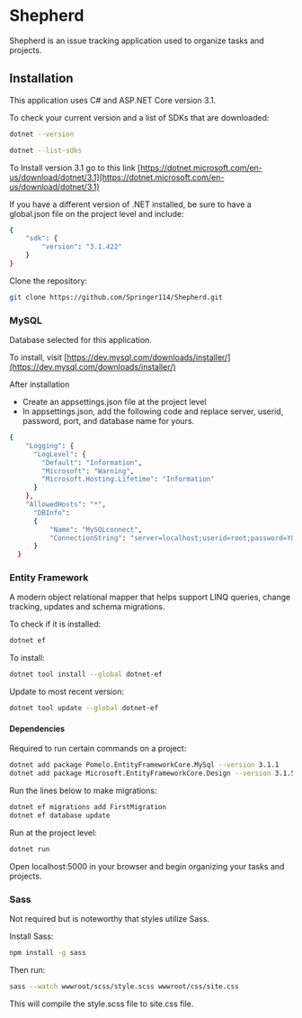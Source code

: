 # Shepherd

Shepherd is an issue tracking application used to organize tasks and projects.

## Installation

This application uses C# and ASP.NET Core version 3.1.

To check your current version and a list of SDKs that are downloaded:
```bash
dotnet --version
```
```bash
dotnet --list-sdks
```

To Install version 3.1 go to this link [https://dotnet.microsoft.com/en-us/download/dotnet/3.1](https://dotnet.microsoft.com/en-us/download/dotnet/3.1)

If you have a different version of .NET installed, be sure to have a global.json file on the project level and include:
```bash
{
    "sdk": {
        "version": "3.1.422"
    }
}
```

Clone the repository:

```bash
git clone https://github.com/Springer114/Shepherd.git
```

### MySQL

Database selected for this application.

To install, visit [https://dev.mysql.com/downloads/installer/](https://dev.mysql.com/downloads/installer/)

After installation
- Create an appsettings.json file at the project level
- In appsettings.json, add the following code and replace server, userid, password, port, and database name for yours.

```bash
{
    "Logging": {
      "LogLevel": {
        "Default": "Information",
        "Microsoft": "Warning",
        "Microsoft.Hosting.Lifetime": "Information"
      }
    },
    "AllowedHosts": "*",
      "DBInfo":
      {
          "Name": "MySQLconnect",
          "ConnectionString": "server=localhost;userid=root;password=YOUR_PW;port=YOUR_PORT;database=DB_NAME;SslMode=None"
      }
  }
```

### Entity Framework

A modern object relational mapper that helps support LINQ queries, change tracking, updates and schema migrations.

To check if it is installed:
```bash
dotnet ef
```
To install:
```bash
dotnet tool install --global dotnet-ef
```
Update to most recent version:
```bash
dotnet tool update --global dotnet-ef
```

#### Dependencies

Required to run certain commands on a project:

```bash
dotnet add package Pomelo.EntityFrameworkCore.MySql --version 3.1.1
dotnet add package Microsoft.EntityFrameworkCore.Design --version 3.1.5
```

Run the lines below to make migrations:
```bash
dotnet ef migrations add FirstMigration
dotnet ef database update
```

Run at the project level:
```bash
dotnet run
```

Open localhost:5000 in your browser and begin organizing your tasks and projects.

### Sass

Not required but is noteworthy that styles utilize Sass.

Install Sass:
```bash
npm install -g sass
```

Then run:
```bash
sass --watch wwwroot/scss/style.scss wwwroot/css/site.css
```
This will compile the style.scss file to site.css file.
